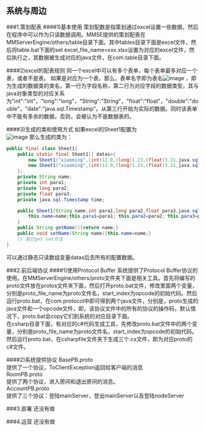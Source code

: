 ## 系统与周边
###1.策划配表 
####1)基本使用 
策划配数是指策划通过excel设置一些数据，然后在程序中可以作为只读数据调用。MMSE提供的策划配表在MMServerEngine/others/table目录下面。其中tables目录下面是excel文件，然后将table.bat下面的set excel_file_name=xxx.xlsx设置为对应的excel文件，然后执行之，其数据被生成对应的java文件，在com.table目录下面。

####2)excel的配表规则 
同一个excel中可以有多个表单，每个表单最多对应一个表，或者不是表。
如果是对应为一个表，那么，表单名字即为表名![image](https://github.com/xuerong/MMServerEngine/blob/master/resource/sheet1Name.png)  ，即为生成的数据类的类名，第一行为字段名称，第二行为对应字段的数据类型，其与java对象类型的对应关系为"int":"int"，"long":"long"，"String":"String"，"float":"float"，"double":"double"，"date":"java.sql.Timestamp"。从第三行开始为实际的数据。同时该表单中不能有多余的数据，否则，会被认为不是数据表的。

####3)生成的类和使用方式 
如果excel的Sheet1配置为<br>
![image](https://github.com/xuerong/MMServerEngine/blob/master/resource/sheet1.png)
那么生成的类为：<br>
```java
public final class Sheet1{
    public static final Sheet1[] datas={
        new Sheet1("xiaoming",(int)12.0,(long)1.23,(float)3.21,java.sql.Timestamp.valueOf("2016-7-23 10:10:10")),
        new Sheet1("xiaoming",(int)13.0,(long)1.23,(float)3.21,java.sql.Timestamp.valueOf("2016-7-24 10:10:10"))
    };
    private String name;
    private int para1;
    private long para2;
    private float para3;
    private java.sql.Timestamp time;

    public Sheet1(String name,int para1,long para2,float para3,java.sql.Timestamp time){
        this.name=name;this.para1=para1; this.para2=para2; this.para3=para3; this.time=time;
    }
    public String getName(){return name;}
    public void setName(String name){this.name=name;}
    // 其它get set方法
}
```
可以通过静态只读数组变量datas后去所有的配置数据。

###2.前后端协议 
####1)使用Protocol Buffer 
系统提供了Protocol Buffer协议的使用。在MMServerEngine/others/proto文件夹下面是相关工具。首先将编写的proto文件放在protos文件夹下面，然后打开proto.bat文件，修改里面两个变量，分别是proto_file_name为proto文件名，start_index为opcode的初始代码。然后运行proto.bat，在com.protocol中即可得到两个java文件，分别是，proto生成的java文件和一个opcode文件，即，该协议文件中的所有的协议的操作码，默认情况下，proto.bat会copy它们到系统的对应目录下面。<br>
在csharp目录下面，有对应的c#代码生成工具，先修改proto.bat文件中的两个变量，分别是proto_file_name为proto文件名，start_index为opcode的初始代码。然后运行proto.bat，在csharpfile文件夹下生成三个.cs文件，即为对应proto的c#文件。

####2)系统提供协议 
BasePB.proto<br>
提供了一个协议，ToClientException返回给客户端的消息<br>
RoomPB.proto<br>
提供了两个协议，进入房间和退出房间的消息。<br>
AccountPB.proto<br>
提供了三个协议：登陆mainServer，登出mainServer以及登陆nodeServer

###3.部署 
还没有做

###4.运营 
还没有做
